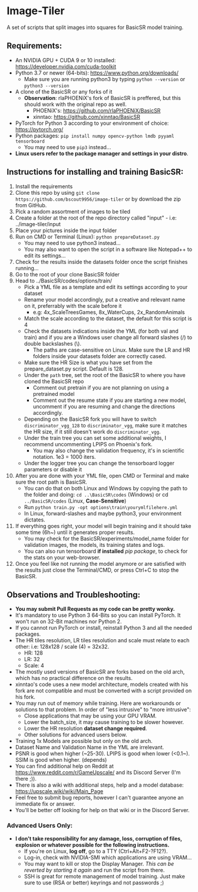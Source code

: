 # Image-Tiler
A set of scripts that split images into squares for BasicSR model training.

## Requirements:
  - An NVIDIA GPU + CUDA 9 or 10 installed: https://developer.nvidia.com/cuda-toolkit
  - Python 3.7 or newer (64-bits): https://www.python.org/downloads/
    - Make sure you are running python3 by typing `python --version` or `python3 --version`
  - A clone of the BasicSR or any forks of it
    - **Observation**: rlaPHOENiX's fork of BasicSR is preffered, but this should work with the original repo as well.
      - PHOENiX's: https://github.com/rlaPHOENiX/BasicSR
      - xinntao: https://github.com/xinntao/BasicSR
  - PyTorch for Python 3 according to your environment of choice: https://pytorch.org/
  - Python packages: `pip install numpy opencv-python lmdb pyyaml tensorboard` 
    - You may need to use `pip3` instead...
  - **Linux users refer to the package manager and settings in your distro**.
  
## Instructions for installing and training BasicSR:
  1. Install the requirements
  2. Clone this repo by using `git clone https://github.com/bscout9956/image-tiler` or by download the zip from GitHub.
  3. Pick a random assortment of images to be tiled
  4. Create a folder at the root of the repo directory called "input"
    - i.e: ../image-tiler/input
  5. Place your pictures inside the input folder
  6. Run on CMD or Terminal (Linux):
    `python prepareDataset.py`
      - You may need to use python3 instead...
      - You may also want to open the script in a software like Notepad++ to edit its settings...
  7. Check for the results inside the datasets folder once the script finishes running...
  8. Go to the root of your clone BasicSR folder
  9. Head to ../BasicSR/codes/options/train/
      - Pick a YML file as a template and edit its settings according to your dataset
      - Rename your model accordingly, put a creative and relevant name on it, preferrably with the scale before it
        - e.g: 4x_ScaleTreesGames, 8x_WaterCups, 2x_RandomAnimals
      - Match the scale according to the dataset, the default for this script is 4
      - Check the datasets indications inside the YML (for both val and train) and if you are a Windows user change all forward slashes (/) to double backslashes (\\).
        - The paths are case-sensitive on Linux. Make sure the LR and HR folders inside your datasets folder are correctly cased.
      - Make sure the HR Size is what you have set from the prepare_dataset.py script. Default is 128.
      - Under the `path` tree, set the root of the BasicSR to where you have cloned the BasicSR repo
        - Comment out pretrain if you are not planning on using a pretrained model
        - Comment out the resume state if you are starting a new model, uncomment if you are resuming and change the directions accordingly.
      - Depending on the BasicSR fork you will have to switch `discriminator_vgg_128` to `discriminator_vgg`, make sure it matches the HR size, if it still doesn't work do `discriminator_vgg`.
      - Under the train tree you can set some additional weights, I recommend uncommenting LPIPS on Phoenix's fork.
        - You may also change the validation frequency, it's in scientific notation. 1e3 = 1000 iters.
      - Under the logger tree you can change the tensorboard logger parameters or disable it
  10. After you are done with your YML file, open CMD or Terminal and make sure the root path is BasicSR.
      - You can do that on both Linux and Windows by copying the path to the folder and doing:
        `cd ..\BasicSR\codes` (Windows) or cd `../BasicSR/codes` (Linux, **Case-Sensitive**)
      - Run `python train.py -opt options\train\yourymlfilehere.yml`
      - In Linux, forward-slashes and maybe python3, your environment dictates.
  11. If everything goes right, your model will begin training and it should take some time (6h~) until it generates proper results.
      - You may check for the BasicSR/experiments/model_name folder for validation images, the models, its training states and logs.
      - You can also run tensorboard **if installed** *pip package*, to check for the stats on your web-browser.
  11. Once you feel like not running the model anymore or are satisfied with the results just close the Terminal/CMD, or press Ctrl+C to stop the BasicSR.
  
## Observations and Troubleshooting:
  - **You may submit Pull Requests as my code can be pretty wonky.**
  - It's mandatory to use Python 3 64-Bits so you can install PyTorch. It won't run on 32-Bit machines nor Python 2.
  - If you cannot run PyTorch or install, reinstall Python 3 and all the needed packages.
  - The HR tiles resolution, LR tiles resolution and scale must relate to each other:
    i.e: 128x128 / scale (4) = 32x32.
      - HR: 128
      - LR: 32
      - Scale: 4
  - The mostly used versions of BasicSR are forks based on the old arch, which has no practical difference on the results.
  - xinntao's code uses a new model architecture, models created with his fork are not compatible and must be converted with a script provided on his fork.
  - You may run out of memory while training. Here are workarounds or solutions to that problem. In order of "less intrusive" to "more intrusive": 
    - Close applications that may be using your GPU VRAM.
    - Lower the batch_size, it may cause training to be slower however.
    - Lower the HR resolution **dataset change required**.
    - Other solutions for advanced users below.    
  - Training 1x Models are possible but only on the old arch.
  - Dataset Name and Validation Name in the YML are irrelevant.
  - PSNR is good when higher (~25-30). LPIPS is good when lower (<0.1~). SSIM is good when higher. (depends) 
  - You can find additional help on Reddit at https://www.reddit.com/r/GameUpscale/ and its Discord Server (I'm there ;)).
  - There is also a wiki with additional steps, help and a model database: https://upscale.wiki/wiki/Main_Page
  - Feel free to submit bug reports, however I can't guarantee anyone an immediate fix or answer.
  - You'll be better off looking for help on that wiki or in the Discord Server. 
  ### Advanced Users Only:
  - **I don't take responsibility for any damage, loss, corruption of files, explosion or whatever possible for the following instructions.**
    - If you're on Linux, **log off**, go to a TTY (Ctrl+Alt+F2-?F12?). 
    - Log-in, check with NVIDIA-SMI which applications are using VRAM... 
    - You may want to kill or stop the Display Manager. *This can be reverted by starting it again* and run the script from there.
    - SSH is great for remote management of model training. Just make sure to use (RSA or better) keyrings and not passwords ;)
